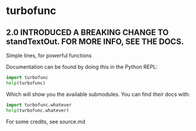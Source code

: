 # turbofunc
## 2.0 INTRODUCED A BREAKING CHANGE TO standTextOut. FOR MORE INFO, SEE THE DOCS.

Simple lines, for powerful functions

Documentation can be found by doing this in the Python REPL:

```python
import turbofunc
help(turbofunc)
```

Which will show you the available submodules. You can find _their_ docs with:

```python
import turbofunc.whatever
help(turbofunc.whatever)
```

For some credits, see source.md
